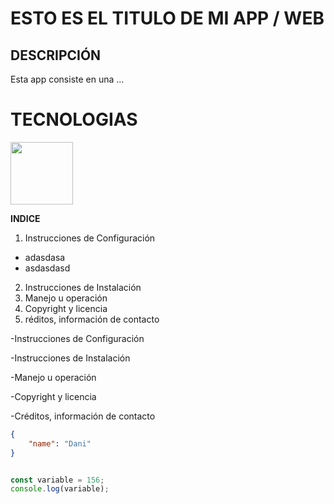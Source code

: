 # ESTO ES EL TITULO DE MI APP / WEB

## DESCRIPCIÓN

Esta app consiste en una ...

# TECNOLOGIAS

<!-- ![](https://javadesde0.com/wp-content/uploads/480px-Unofficial_JavaScript_logo_2.svg_.png) -->

<img src="https://javadesde0.com/wp-content/uploads/480px-Unofficial_JavaScript_logo_2.svg_.png" width="100"/>

**INDICE**

1. Instrucciones de Configuración
- adasdasa
- asdasdasd
2. Instrucciones de Instalación 
3. Manejo u operación
4. Copyright y licencia 
5. réditos, información de contacto  

-Instrucciones de Configuración 

-Instrucciones de Instalación 

-Manejo u operación 

-Copyright y licencia 

-Créditos, información de contacto 

```json
{
    "name": "Dani"
}
```

```javascript

const variable = 156;
console.log(variable);  

```

